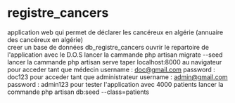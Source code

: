 # registre_cancers
application web qui permet de déclarer les cancéreux en algérie (annuaire des cancéreux en algérie)<br>
 creer un base de données db_registre_cancers
 ouvrir le repartoire de l'application avec le D.O.S
 lancer la cammande php artisan migrate --seed
 lancer la cammande php artisan serve
 taper localhost:8000 au navigateur
 pour acceder tant que médecin 
username : doc@gmail.com
password : doc123
pour acceder tant que administrateur
username : admin@gmail.com
password : admin123
pour tester l'application avec 4000 patients lancer la commande php artisan db:seed --class=patients
